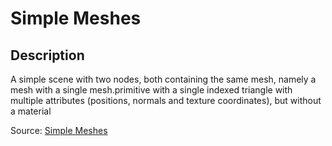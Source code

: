# Simple Meshes

## Description

A simple scene with two nodes, both containing the same mesh, namely a mesh with a single mesh.primitive with a single indexed triangle with multiple attributes (positions, normals and texture coordinates), but without a material

Source: [Simple Meshes](https://github.com/KhronosGroup/glTF-Sample-Assets/tree/6f5b2f56eb285aa25b86f2de992596e596c5182d/Models/SimpleMeshes)
